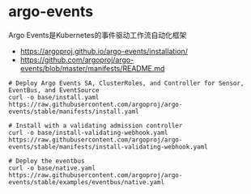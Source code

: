 # argo-events

Argo Events是Kubernetes的事件驱动工作流自动化框架

- https://argoproj.github.io/argo-events/installation/
- https://github.com/argoproj/argo-events/blob/master/manifests/README.md

```
# Deploy Argo Events SA, ClusterRoles, and Controller for Sensor, EventBus, and EventSource
curl -o base/install.yaml https://raw.githubusercontent.com/argoproj/argo-events/stable/manifests/install.yaml

# Install with a validating admission controller
curl -o base/install-validating-webhook.yaml https://raw.githubusercontent.com/argoproj/argo-events/stable/manifests/install-validating-webhook.yaml

# Deploy the eventbus
curl -o base/native.yaml https://raw.githubusercontent.com/argoproj/argo-events/stable/examples/eventbus/native.yaml
```
